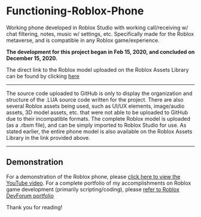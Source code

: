 # Functioning-Roblox-Phone
Working phone developed in Roblox Studio with working call/receiving w/ chat filtering, notes, music w/ settings, etc. Specifically made for the Roblox metaverse, and is compatible in any Roblox game/experience.

**The development for this project began in Feb 15, 2020, and concluded on December 15, 2020.**

The direct link to the Roblox model uploaded on the Roblox Assets Library can be found by clicking [here](https://www.roblox.com/library/4694978053/iExotic-11-Pro-Max)

---

The source code uploaded to GitHub is only to display the organization and structure of the .LUA source code written for the project. There are also several Roblox assets being used, such as UI/UX elements, image/audio assets, 3D model assets, etc. that were not able to be uploaded to GitHub due to their incompatible formats. The complete Roblox model is uploaded (as a .rbxm file), and can be simply imported to Roblox Studio for use. As stated earlier, the entire phone model is also available on the Roblox Assets Library in the link provided above.

---
## Demonstration
For a demonstration of the Roblox phone, please [click here to view the YouTube video](https://www.youtube.com/watch?v=cTDF56h17RQ).
For a complete portfolio of my accomplishments on Roblox game development (primarily scripting/coding), please [refer to Roblox DevForum portfolio](https://devforum.roblox.com/t/comms-closed-lionmanhattan-programmer-builder-gfxlogo-designer/1244803)

Thank you for reading!
